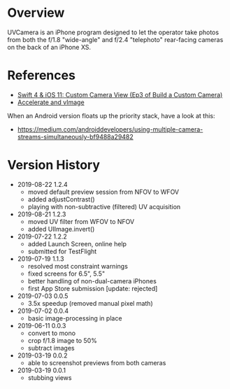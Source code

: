 # Overview

UVCamera is an iPhone program designed to let the operator take photos from both
the f/1.8 "wide-angle" and f/2.4 "telephoto" rear-facing cameras on the back of 
an iPhone XS.

# References

- [Swift 4 & iOS 11: Custom Camera View (Ep3 of Build a Custom Camera)](https://www.youtube.com/watch?v=7TqXrMnfJy8)
- [Accelerate and vImage](https://developer.apple.com/documentation/accelerate)

When an Android version floats up the priority stack, have a look at this:

- https://medium.com/androiddevelopers/using-multiple-camera-streams-simultaneously-bf9488a29482

# Version History

- 2019-08-22 1.2.4
    - moved default preview session from NFOV to WFOV
    - added adjustContrast()
    - playing with non-subtractive (filtered) UV acquisition
- 2019-08-21 1.2.3
    - moved UV filter from WFOV to NFOV
    - added UIImage.invert()
- 2019-07-22 1.2.2
    - added Launch Screen, online help
    - submitted for TestFlight
- 2019-07-19 1.1.3
    - resolved most constraint warnings
    - fixed screens for 6.5", 5.5"
    - better handling of non-dual-camera iPhones
    - first App Store submission [update: rejected]
- 2019-07-03 0.0.5
    - 3.5x speedup (removed manual pixel math)
- 2019-07-02 0.0.4
    - basic image-processing in place
- 2019-06-11 0.0.3
    - convert to mono
    - crop f/1.8 image to 50%
    - subtract images
- 2019-03-19 0.0.2
    - able to screenshot previews from both cameras
- 2019-03-19 0.0.1
    - stubbing views
